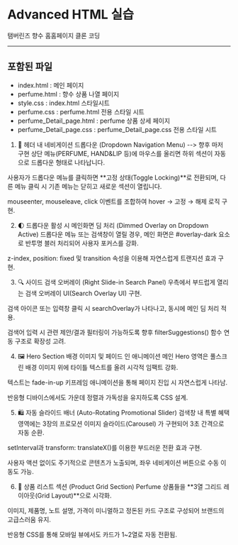 # Advanced HTML 실습

탬버린즈 향수 홈홈페이지 클론 코딩

---

## 포함된 파일
 - index.html : 메인 페이지
 - perfume.html : 향수 상품 나열 페이지
 - style.css : index.html 스타일시트
 - perfume.css : perfume.html 전용 스타일 시트
 - perfume_Detail_page.html : perfume 상품 상세 페이지
 - perfume_Detail_page.css : perfume_Detail_page.css 전용 스타일 시트

1. 🔽 헤더 내 네비게이션 드롭다운 (Dropdown Navigation Menu) --> 향후 마저 구현
상단 메뉴(PERFUME, HAND&LIP 등)에 마우스를 올리면 하위 섹션이 자동으로 드롭다운 형태로 나타납니다.

사용자가 드롭다운 메뉴를 클릭하면 **고정 상태(Toggle Locking)**로 전환되며, 다른 메뉴 클릭 시 기존 메뉴는 닫히고 새로운 섹션이 열립니다.

mouseenter, mouseleave, click 이벤트를 조합하여 hover → 고정 → 해제 로직 구현.

2. 🌓 드롭다운 활성 시 메인화면 딤 처리 (Dimmed Overlay on Dropdown Active)
드롭다운 메뉴 또는 검색창이 열릴 경우, 메인 화면은 #overlay-dark 요소로 반투명 블러 처리되어 사용자 포커스를 강화.

z-index, position: fixed 및 transition 속성을 이용해 자연스럽게 트랜지션 효과 구현.

3. 🔍 사이드 검색 오버레이 (Right Slide-in Search Panel)
우측에서 부드럽게 열리는 검색 오버레이 UI(Search Overlay UI) 구현.

검색 아이콘 또는 입력창 클릭 시 searchOverlay가 나타나고, 동시에 메인 딤 처리 적용.

검색어 입력 시 관련 제안/결과 필터링이 가능하도록 향후 filterSuggestions() 함수 연동 구조로 확장성 고려.

4. 🖼️ Hero Section 배경 이미지 및 페이드 인 애니메이션
메인 Hero 영역은 풀스크린 배경 이미지 위에 타이틀 텍스트를 올려 시각적 임팩트 강화.

텍스트는 fade-in-up 키프레임 애니메이션을 통해 페이지 진입 시 자연스럽게 나타남.

반응형 디바이스에서도 가운데 정렬과 가독성을 유지하도록 CSS 설계.

5. 🛍️ 자동 슬라이드 배너 (Auto-Rotating Promotional Slider)
검색창 내 특별 혜택 영역에는 3장의 프로모션 이미지 슬라이드(Carousel) 가 구현되어 3초 간격으로 자동 순환.

setInterval과 transform: translateX()를 이용한 부드러운 전환 효과 구현.

사용자 액션 없이도 주기적으로 콘텐츠가 노출되며, 좌우 네비게이션 버튼으로 수동 이동도 가능.

6. 🧴 상품 리스트 섹션 (Product Grid Section)
Perfume 상품들을 **3열 그리드 레이아웃(Grid Layout)**으로 시각화.

이미지, 제품명, 노트 설명, 가격이 미니멀하고 정돈된 카드 구조로 구성되어 브랜드의 고급스러움 유지.

반응형 CSS를 통해 모바일 뷰에서도 카드가 1~2열로 자동 전환됨.

